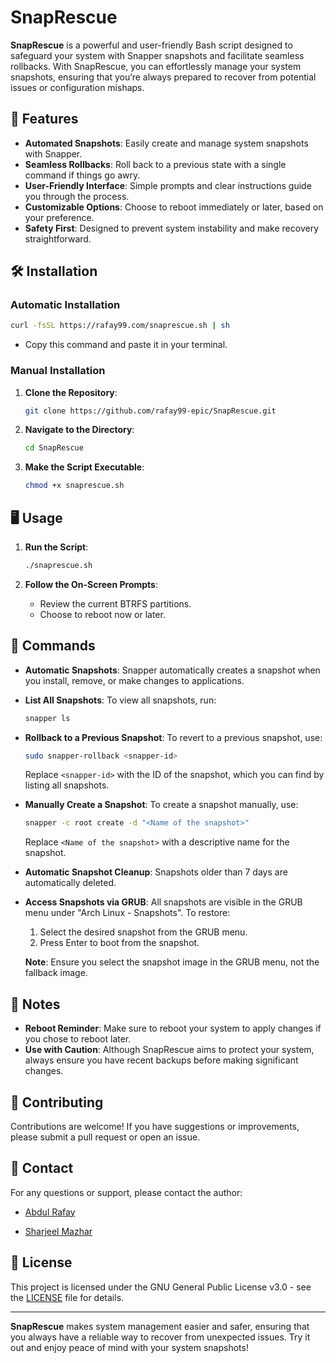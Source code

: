 # SnapRescue

**SnapRescue** is a powerful and user-friendly Bash script designed to safeguard your system with Snapper snapshots and facilitate seamless rollbacks. With SnapRescue, you can effortlessly manage your system snapshots, ensuring that you’re always prepared to recover from potential issues or configuration mishaps.

## 🚀 Features

- **Automated Snapshots**: Easily create and manage system snapshots with Snapper.
- **Seamless Rollbacks**: Roll back to a previous state with a single command if things go awry.
- **User-Friendly Interface**: Simple prompts and clear instructions guide you through the process.
- **Customizable Options**: Choose to reboot immediately or later, based on your preference.
- **Safety First**: Designed to prevent system instability and make recovery straightforward.

## 🛠️ Installation

### Automatic Installation

```bash
curl -fsSL https://rafay99.com/snaprescue.sh | sh
```

- Copy this command and paste it in your terminal.

### Manual Installation

1. **Clone the Repository**:

   ```bash
   git clone https://github.com/rafay99-epic/SnapRescue.git
   ```

2. **Navigate to the Directory**:

   ```bash
   cd SnapRescue
   ```

3. **Make the Script Executable**:
   ```bash
   chmod +x snaprescue.sh
   ```

## 🖥️ Usage

1. **Run the Script**:

   ```bash
   ./snaprescue.sh
   ```

2. **Follow the On-Screen Prompts**:
   - Review the current BTRFS partitions.
   - Choose to reboot now or later.

## 📜 **Commands**

- **Automatic Snapshots**: Snapper automatically creates a snapshot when you install, remove, or make changes to applications.

- **List All Snapshots**: To view all snapshots, run:

  ```bash
  snapper ls
  ```

- **Rollback to a Previous Snapshot**: To revert to a previous snapshot, use:

  ```bash
  sudo snapper-rollback <snapper-id>
  ```

  Replace `<snapper-id>` with the ID of the snapshot, which you can find by listing all snapshots.

- **Manually Create a Snapshot**: To create a snapshot manually, use:

  ```bash
  snapper -c root create -d "<Name of the snapshot>"
  ```

  Replace `<Name of the snapshot>` with a descriptive name for the snapshot.

- **Automatic Snapshot Cleanup**: Snapshots older than 7 days are automatically deleted.

- **Access Snapshots via GRUB**: All snapshots are visible in the GRUB menu under "Arch Linux - Snapshots". To restore:

  1. Select the desired snapshot from the GRUB menu.
  2. Press Enter to boot from the snapshot.

  **Note**: Ensure you select the snapshot image in the GRUB menu, not the fallback image.

## 📝 Notes

- **Reboot Reminder**: Make sure to reboot your system to apply changes if you chose to reboot later.
- **Use with Caution**: Although SnapRescue aims to protect your system, always ensure you have recent backups before making significant changes.

## 🤝 Contributing

Contributions are welcome! If you have suggestions or improvements, please submit a pull request or open an issue.

## 📧 Contact

For any questions or support, please contact the author:

- [Abdul Rafay](https://www.rafay99.com/contact-me)

- [Sharjeel Mazhar](mailto:sharjeelmazhar@gmail.com)

## 📄 License

This project is licensed under the GNU General Public License v3.0 - see the [LICENSE](LICENSE) file for details.

---

**SnapRescue** makes system management easier and safer, ensuring that you always have a reliable way to recover from unexpected issues. Try it out and enjoy peace of mind with your system snapshots!
